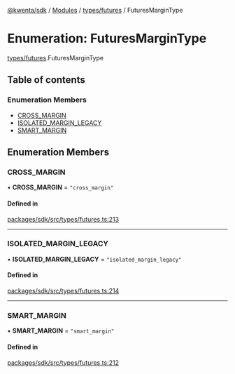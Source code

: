 [@kwenta/sdk](../README.md) / [Modules](../modules.md) / [types/futures](../modules/types_futures.md) / FuturesMarginType

# Enumeration: FuturesMarginType

[types/futures](../modules/types_futures.md).FuturesMarginType

## Table of contents

### Enumeration Members

- [CROSS\_MARGIN](types_futures.FuturesMarginType.md#cross_margin)
- [ISOLATED\_MARGIN\_LEGACY](types_futures.FuturesMarginType.md#isolated_margin_legacy)
- [SMART\_MARGIN](types_futures.FuturesMarginType.md#smart_margin)

## Enumeration Members

### CROSS\_MARGIN

• **CROSS\_MARGIN** = ``"cross_margin"``

#### Defined in

[packages/sdk/src/types/futures.ts:213](https://github.com/Kwenta/kwenta/blob/28493a909/packages/sdk/src/types/futures.ts#L213)

___

### ISOLATED\_MARGIN\_LEGACY

• **ISOLATED\_MARGIN\_LEGACY** = ``"isolated_margin_legacy"``

#### Defined in

[packages/sdk/src/types/futures.ts:214](https://github.com/Kwenta/kwenta/blob/28493a909/packages/sdk/src/types/futures.ts#L214)

___

### SMART\_MARGIN

• **SMART\_MARGIN** = ``"smart_margin"``

#### Defined in

[packages/sdk/src/types/futures.ts:212](https://github.com/Kwenta/kwenta/blob/28493a909/packages/sdk/src/types/futures.ts#L212)
